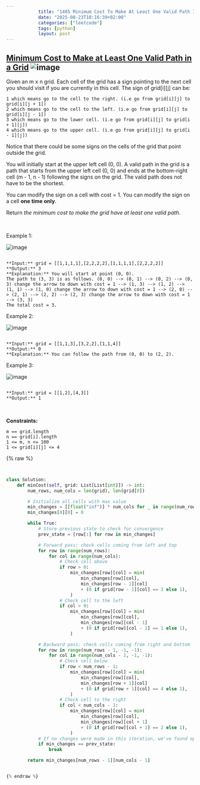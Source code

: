 ```yaml
---
            title: "1485 Minimum Cost To Make At Least One Valid Path In A Grid"
            date: "2025-08-23T10:16:39+02:00"
            categories: ["leetcode"]
            tags: [python]
            layout: post
---
```

            
## [Minimum Cost to Make at Least One Valid Path in a Grid](https://leetcode.com/problems/minimum-cost-to-make-at-least-one-valid-path-in-a-grid) ![image](https://img.shields.io/badge/Difficulty-Hard-red)

Given an m x n grid. Each cell of the grid has a sign pointing to the next cell you should visit if you are currently in this cell. The sign of grid[i][j] can be:

	1 which means go to the cell to the right. (i.e go from grid[i][j] to grid[i][j + 1])
	2 which means go to the cell to the left. (i.e go from grid[i][j] to grid[i][j - 1])
	3 which means go to the lower cell. (i.e go from grid[i][j] to grid[i + 1][j])
	4 which means go to the upper cell. (i.e go from grid[i][j] to grid[i - 1][j])

Notice that there could be some signs on the cells of the grid that point outside the grid.

You will initially start at the upper left cell (0, 0). A valid path in the grid is a path that starts from the upper left cell (0, 0) and ends at the bottom-right cell (m - 1, n - 1) following the signs on the grid. The valid path does not have to be the shortest.

You can modify the sign on a cell with cost = 1. You can modify the sign on a cell **one time only**.

Return *the minimum cost to make the grid have at least one valid path*.

 

Example 1:

![image](https://assets.leetcode.com/uploads/2020/02/13/grid1.png)
```

**Input:** grid = [[1,1,1,1],[2,2,2,2],[1,1,1,1],[2,2,2,2]]
**Output:** 3
**Explanation:** You will start at point (0, 0).
The path to (3, 3) is as follows. (0, 0) --> (0, 1) --> (0, 2) --> (0, 3) change the arrow to down with cost = 1 --> (1, 3) --> (1, 2) --> (1, 1) --> (1, 0) change the arrow to down with cost = 1 --> (2, 0) --> (2, 1) --> (2, 2) --> (2, 3) change the arrow to down with cost = 1 --> (3, 3)
The total cost = 3.

```

Example 2:

![image](https://assets.leetcode.com/uploads/2020/02/13/grid2.png)
```

**Input:** grid = [[1,1,3],[3,2,2],[1,1,4]]
**Output:** 0
**Explanation:** You can follow the path from (0, 0) to (2, 2).

```

Example 3:

![image](https://assets.leetcode.com/uploads/2020/02/13/grid3.png)
```

**Input:** grid = [[1,2],[4,3]]
**Output:** 1

```

 

**Constraints:**

	m == grid.length
	n == grid[i].length
	1 <= m, n <= 100
	1 <= grid[i][j] <= 4

{% raw %}


```python


class Solution:
    def minCost(self, grid: List[List[int]]) -> int:
        num_rows, num_cols = len(grid), len(grid[0])

        # Initialize all cells with max value
        min_changes = [[float("inf")] * num_cols for _ in range(num_rows)]
        min_changes[0][0] = 0

        while True:
            # Store previous state to check for convergence
            prev_state = [row[:] for row in min_changes]

            # Forward pass: check cells coming from left and top
            for row in range(num_rows):
                for col in range(num_cols):
                    # Check cell above
                    if row > 0:
                        min_changes[row][col] = min(
                            min_changes[row][col],
                            min_changes[row - 1][col]
                            + (0 if grid[row - 1][col] == 3 else 1),
                        )
                    # Check cell to the left
                    if col > 0:
                        min_changes[row][col] = min(
                            min_changes[row][col],
                            min_changes[row][col - 1]
                            + (0 if grid[row][col - 1] == 1 else 1),
                        )

            # Backward pass: check cells coming from right and bottom
            for row in range(num_rows - 1, -1, -1):
                for col in range(num_cols - 1, -1, -1):
                    # Check cell below
                    if row < num_rows - 1:
                        min_changes[row][col] = min(
                            min_changes[row][col],
                            min_changes[row + 1][col]
                            + (0 if grid[row + 1][col] == 4 else 1),
                        )
                    # Check cell to the right
                    if col < num_cols - 1:
                        min_changes[row][col] = min(
                            min_changes[row][col],
                            min_changes[row][col + 1]
                            + (0 if grid[row][col + 1] == 2 else 1),
                        )
            # If no changes were made in this iteration, we've found optimal solution
            if min_changes == prev_state:
                break

        return min_changes[num_rows - 1][num_cols - 1]


{% endraw %}
```
